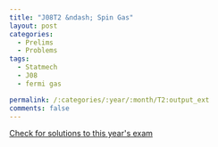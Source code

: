 ```yaml
---
title: "J08T2 &ndash; Spin Gas"
layout: post
categories:
  - Prelims
  - Problems
tags:
  - Statmech
  - J08
  - fermi gas

permalink: /:categories/:year/:month/T2:output_ext
comments: false
---
```

<object data="2008J2T.pdf" type="application/pdf" width="100%" height="500"></object>
<div class="message"><a href='https://princetonprelim.com/prelim/20/'>Check for solutions to this year's exam</a></div>